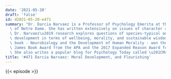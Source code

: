 ```yaml
---
date: '2021-05-20'
draft: 'false'
id: d2021-05-20-e471
summary: "Dr. Darcia Narvaez is a Professor of Psychology Emerita at the University\
  \ of Notre Dame. She has written extensively on issues of character and moral development.\
  \ Dr. Narvaez\u2019 research explores questions of species-typical and species-atypical\
  \ development in terms of wellbeing, morality, and sustainable wisdom. Her 2014\
  \ book - Neurobiology and the Development of Human Morality - won the 2015 William\
  \ James Book Award from the APA and the 2017 Expanded Reason Award for research.\
  \ She also writes a popular blog for Psychology Today called \u201CMoral Landscapes.\u201D"
title: '#471 Darcia Narvaez: Moral Development, and Flourishing'
---
```

{{< episode >}}
